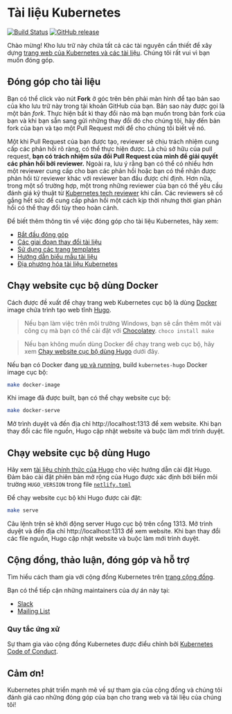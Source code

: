 # Tài liệu Kubernetes

[![Build Status](https://api.travis-ci.org/kubernetes/website.svg?branch=master)](https://travis-ci.org/kubernetes/website)
[![GitHub release](https://img.shields.io/github/release/kubernetes/website.svg)](https://github.com/kubernetes/website/releases/latest)

Chào mừng! Kho lưu trữ này chứa tất cả các tài nguyên cần thiết để xây dựng [trang web của Kubernetes và các tài liệu](https://kubernetes.io/). Chúng tôi rất vui vì bạn muốn đóng góp.

## Đóng góp cho tài liệu

Bạn có thể click vào nút **Fork** ở góc trên bên phải màn hình để tạo bản sao của kho lưu trữ này trong tài khoản GitHub của bạn. Bản sao này được gọi là một bản *fork*. Thực hiện bất kì thay đổi nào mà bạn muốn trong bản fork của bạn và khi bạn sẵn sang gửi những thay đổi đó cho chúng tôi, hãy đến bản fork của bạn và tạo một Pull Request mới để cho chúng tôi biết về nó.

Một khi Pull Request của bạn được tạo, reviewer sẽ chịu trách nhiệm cung cấp các phản hồi rõ ràng, có thể thực hiện được. Là chủ sở hữu của pull request, **bạn có trách nhiệm sửa đổi Pull Request của mình để giải quyết các phản hồi bởi reviewer.**  Ngoài ra, lưu ý rằng bạn có thể có nhiều hơn một reviewer cung cấp cho bạn các phản hồi hoặc bạn có thể nhận được phản hồi từ reviewer khác với reviewer ban đầu được chỉ định. Hơn nữa, trong một số trường hợp, một trong những reviewer của bạn có thể yêu cầu đánh giá kỹ thuật từ [Kubernetes tech reviewer](https://github.com/kubernetes/website/wiki/Tech-reviewers) khi cần. Các reviewers sẽ cố gắng hết sức để cung cấp phản hồi một cách kịp thời nhưng thời gian phản hồi có thể thay đổi tùy theo hoàn cảnh.

Để biết thêm thông tin về việc đóng góp cho tài liệu Kubernetes, hãy xem:

* [Bắt đầu đóng góp](https://kubernetes.io/docs/contribute/start/)
* [Các giai đoạn thay đổi tài liệu](http://kubernetes.io/docs/contribute/intermediate#view-your-changes-locally)
* [Sử dụng các trang templates](https://kubernetes.io/docs/contribute/style/page-content-types/)
* [Hướng dẫn biểu mẫu tài liệu](http://kubernetes.io/docs/contribute/style/style-guide/)
* [Địa phương hóa tài liệu Kubernetes](https://kubernetes.io/docs/contribute/localization/)


## Chạy website cục bộ dùng Docker

Cách được đề xuất để chạy trang web Kubernetes cục bộ là dùng [Docker](https://docker.com) image chứa trình tạo web tĩnh [Hugo](https://gohugo.io).

> Nếu bạn làm việc trên môi trường Windows, bạn sẽ cần thêm môt vài công cụ mà bạn có thể cài đặt với [Chocolatey](https://chocolatey.org). `choco install make`

> Nếu bạn không muốn dùng Docker để chạy trang web cục bộ, hãy xem [Chạy website cục bộ dùng Hugo](#chạy-website-cục-bộ-dùng-hugo) dưới đây.

Nếu bạn có Docker đang [up và running](https://www.docker.com/get-started), build `kubernetes-hugo` Docker image cục bộ:

```bash
make docker-image
```

Khi image đã được built, bạn có thể chạy website cục bộ:

```bash
make docker-serve
```

Mở trình duyệt và đến địa chỉ http://localhost:1313 để xem website. Khi bạn thay đổi các file nguồn, Hugo cập nhật website và buộc làm mới trình duyệt.

## Chạy website cục bộ dùng Hugo

Hãy xem [tài liệu chính thức của Hugo](https://gohugo.io/getting-started/installing/) cho việc hướng dẫn cài đặt Hugo. Đảm bảo cài đặt phiên bản mở rộng của Hugo được xác định bởi biến môi trường `HUGO_VERSION` trong file [`netlify.toml`](netlify.toml#L9)

Để chạy website cục bộ khi Hugo được cài đặt:

```bash
make serve
```

Câu lệnh trên sẽ khởi động server Hugo cục bộ trên cổng 1313. Mở trình duyệt và đến địa chỉ http://localhost:1313 để xem website. Khi bạn thay đổi các file nguồn, Hugo cập nhật website và buộc làm mới trình duyệt.

## Cộng đồng, thảo luận, đóng góp và hỗ trợ

Tìm hiểu cách tham gia với cộng đồng Kubernetes trên [trang cộng đồng](http://kubernetes.io/community/).

Bạn có thể tiếp cận những maintainers của dự án này tại:

- [Slack](https://kubernetes.slack.com/messages/sig-docs)
- [Mailing List](https://groups.google.com/forum/#!forum/kubernetes-sig-docs)

### Quy tắc ứng xử

Sự tham gia vào cộng đồng Kubernetes được điểu chỉnh bởi [Kubernetes Code of Conduct](code-of-conduct.md).

## Cảm ơn!

Kubernetes phát triển mạnh mẽ về sự tham gia của cộng đồng và chúng tôi đánh giá cao những đóng góp của bạn cho trang web và tài liệu của chúng tôi!
